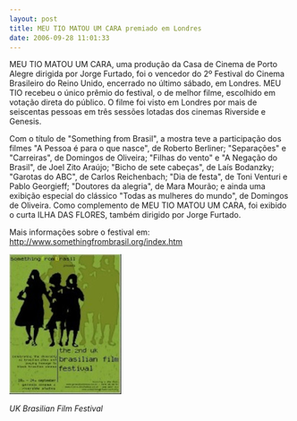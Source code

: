 ```yaml
---
layout: post
title: MEU TIO MATOU UM CARA premiado em Londres
date: 2006-09-28 11:01:33
---
```

MEU TIO MATOU UM CARA, uma produção da Casa de Cinema de Porto Alegre dirigida por Jorge Furtado, foi o vencedor do 2º Festival do Cinema Brasileiro do Reino Unido, encerrado no último sábado, em Londres. MEU TIO recebeu o único prêmio do festival, o de melhor filme, escolhido em votação direta do público. O filme foi visto em Londres por mais de seiscentas pessoas em três sessões lotadas dos cinemas Riverside e Genesis.

Com o título de "Something from Brasil", a mostra teve a participação dos filmes "A Pessoa é para o que nasce", de Roberto Berliner; "Separações" e "Carreiras", de Domingos de Oliveira; "Filhas do vento" e "A Negação do Brasil", de Joel Zito Araújo; "Bicho de sete cabeças", de Laís Bodanzky; "Garotas do ABC", de Carlos Reichenbach; "Dia de festa", de Toni Venturi e Pablo Georgieff; "Doutores da alegria", de Mara Mourão; e ainda uma exibição especial do clássico "Todas as mulheres do mundo", de Domingos de Oliveira. Como complemento de MEU TIO MATOU UM CARA, foi exibido o curta ILHA DAS FLORES, também dirigido por Jorge Furtado.

Mais informações sobre o festival em:
<http://www.somethingfrombrasil.org/index.htm>

![](/uploads/festiv-uk.jpg "UK Brasilian Film Festival")

*UK Brasilian Film Festival*